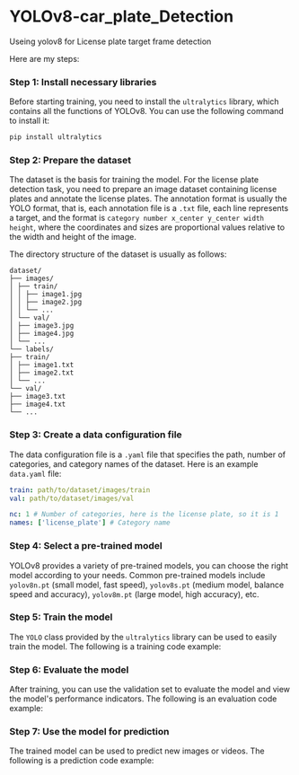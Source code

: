 # YOLOv8-car_plate_Detection
Useing yolov8 for License plate target frame detection

Here are my steps:
### Step 1: Install necessary libraries
Before starting training, you need to install the `ultralytics` library, which contains all the functions of YOLOv8. You can use the following command to install it:
```bash
pip install ultralytics
```
### Step 2: Prepare the dataset
The dataset is the basis for training the model. For the license plate detection task, you need to prepare an image dataset containing license plates and annotate the license plates. The annotation format is usually the YOLO format, that is, each annotation file is a `.txt` file, each line represents a target, and the format is `category number x_center y_center width height`, where the coordinates and sizes are proportional values ​​relative to the width and height of the image.

The directory structure of the dataset is usually as follows:
```
dataset/
├── images/
│ ├── train/
│ │ ├── image1.jpg
│ │ ├── image2.jpg
│ │ └── ...
│ └── val/
│ ├── image3.jpg
│ ├── image4.jpg
│ └── ...
└── labels/
├── train/
│ ├── image1.txt
│ ├── image2.txt
│ └── ...
└── val/
├── image3.txt
├── image4.txt
└── ...
```
### Step 3: Create a data configuration file
The data configuration file is a `.yaml` file that specifies the path, number of categories, and category names of the dataset. Here is an example `data.yaml` file:
```yaml
train: path/to/dataset/images/train
val: path/to/dataset/images/val

nc: 1 # Number of categories, here is the license plate, so it is 1
names: ['license_plate'] # Category name
```

### Step 4: Select a pre-trained model
YOLOv8 provides a variety of pre-trained models, you can choose the right model according to your needs. Common pre-trained models include `yolov8n.pt` (small model, fast speed), `yolov8s.pt` (medium model, balance speed and accuracy), `yolov8m.pt` (large model, high accuracy), etc.

### Step 5: Train the model
The `YOLO` class provided by the `ultralytics` library can be used to easily train the model. The following is a training code example:

### Step 6: Evaluate the model
After training, you can use the validation set to evaluate the model and view the model's performance indicators. The following is an evaluation code example:

### Step 7: Use the model for prediction
The trained model can be used to predict new images or videos. The following is a prediction code example:
